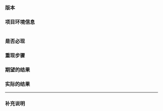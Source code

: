 ### 版本
### 项目环境信息
```
```

### 是否必现

### 重现步骤

### 期望的结果

### 实际的结果

---
### 补充说明

<!-- 若为优化/需求，则使用以下模板，删除上面的模板 -->
<!-- ### 这个功能解决了什么问题？

### 你期望的 API 是怎样的？-->
